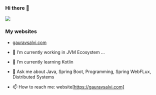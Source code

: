 ### Hi there 👋

![](https://komarev.com/ghpvc/?username=goro-7&color=blueviolet)

### My websites
- [gauravsalvi.com](https://gauravsalvi.com)

- 🔭 I’m currently working in JVM Ecosystem ...
- 🌱 I’m currently learning Kotlin
- 💬 Ask me about Java, Spring Boot, Programming, Spring WebFLux, Distributed Systems
- 📫 How to reach me: website[https://gauravsalvi.com]

